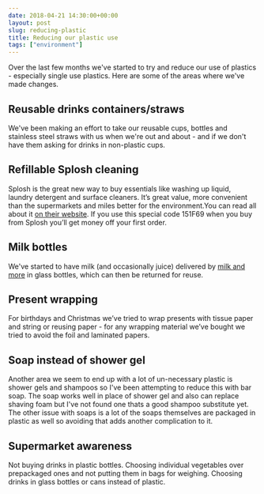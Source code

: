 ```yaml
---
date: 2018-04-21 14:30:00+00:00
layout: post
slug: reducing-plastic
title: Reducing our plastic use
tags: ["environment"]
---
```


Over the last few months we've started to try and reduce our use of plastics - especially single use plastics. Here are some of the areas where we've made changes.
<!--more-->
## Reusable drinks containers/straws

We've been making an effort to take our reusable cups, bottles and stainless steel straws with us when we're out and about - and if we don't have them asking for drinks in non-plastic cups.


## Refillable Splosh cleaning 

Splosh is the great new way to buy essentials like washing up liquid, laundry detergent and surface cleaners. It’s great value, more convenient than the supermarkets and miles better for the environment.You can read all about it [on their website](http://www.splosh.com). If you use this special code 151F69 when you buy from Splosh you’ll get money off your first order.


## Milk bottles

We've started to have milk (and occasionally juice) delivered by [milk and more](https://www.milkandmore.co.uk/) in glass bottles, which can then be returned for reuse.

## Present wrapping

For birthdays and Christmas we’ve tried to wrap presents with tissue paper and string or reusing paper - for any wrapping material we’ve bought we tried to avoid the foil and laminated papers. 


## Soap instead of shower gel

Another area we seem to end up with a lot of un-necessary plastic is shower gels and shampoos so I've been attempting to reduce this with bar soap.  The soap works well in place of shower gel and also can replace shaving foam but I've not found one thats a good shampoo substitute yet.  The other issue with soaps is a lot of the soaps themselves are packaged in plastic as well so avoiding that adds another complication to it. 

## Supermarket awareness

Not buying drinks in plastic bottles.  Choosing individual vegetables over prepackaged ones and not putting them in bags for weighing. Choosing drinks in glass bottles or cans instead of plastic.
